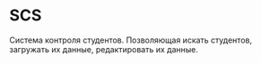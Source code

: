 # SCS
Система контроля студентов. Позволяющая искать студентов, загружать их данные, редактировать их данные.
